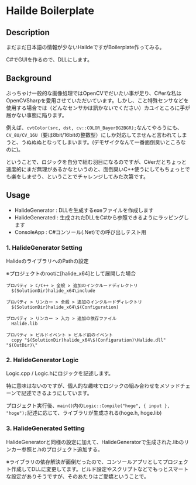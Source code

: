 # Hailde Boilerplate

## Description

まだまだ日本語の情報が少ないHaildeですがBoilerplate作ってみる。

C#でGUIを作るので、DLLにします。  

## Background

ぶっちゃけ一般的な画像処理ではOpenCVでだいたい事が足り、C#erな私はOpenCVSharpを愛用させていただいています。しかし、こと特殊センサなどを使用する場合では（どんなセンサかは訊かないでください）カユイところに手が届かない事態に陥ります。

例えば、```cvtColor(src, dst, cv::COLOR_BayerBG2BGR);```なんてやろうにも、```CV_8U/CV_16U```（要は8bit/16bitの整数型）にしか対応してませんと言われてしまうと、うぬぬぬとなってしまいます。(デモザイクなんて一番面倒臭いところなのに)。

ということで、ロジックを自分で組む羽目になるのですが、C#erだとちょっと速度的にまだ無理があるかなというのと、面倒臭いC++使うにしてもちょっとでも楽をしませう、ということでチャレンジしてみた次第です。

## Usage

- HalideGenerator : DLLを生成するexeファイルを作成します
- HalideGenerated : 生成されたDLLをC#から参照できるようにラッピングします
- ConsoleApp : C#コンソール(.Net)での呼び出しテスト用


### 1. HalideGenerator Setting

HalideのライブラリへのPathの設定

※プロジェクトのrootに[halide_x64]として展開した場合

```
プロパティ > C/C++ > 全般 > 追加のインクルードディレクトリ
  $(SolutionDir)halide_x64\include

プロパティ > リンカー > 全般 > 追加のインクルードディレクトリ
  $(SolutionDir)halide_x64\$(Configuration)

プロパティ > リンカー > 入力 > 追加の依存ファイル
  Halide.lib

プロパティ > ビルドイベント > ビルド前のイベント
  copy "$(SolutionDir)halide_x64\$(Configuration)\Halide.dll" "$(OutDir)\"
```

### 2. HalideGenerator Logic

Logic.cpp / Logic.hにロジックを記述します。

特に意味はないのですが、個人的な趣味でロジックの組み合わせをメソッドチェーンで記述できるようにしています。

プロジェクト実行後、```main()```内の```Logic::Compile("hoge", { input }, "hoge");```記述に応じて、ライブラリが生成される(hoge.h, hoge.lib)

### 3. HalideGenerated Setting

HalideGeneratorと同様の設定に加えて、HalideGeneratorで生成された.libのリンカー参照と.hのプロジェクト追加する。

※ライブラリの依存解決が面倒だったので、コンソールアプリとしてプロジェクト作成してDLLに変更してます。ビルド設定やスクリプトなどでもっとスマートな設定がありそうですが、そのあたりはご愛嬌ということで。
